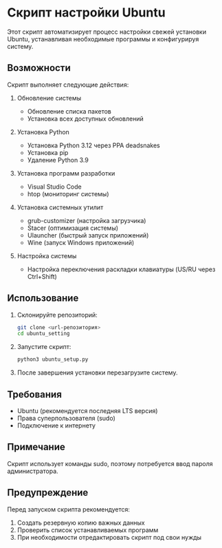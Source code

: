 # Скрипт настройки Ubuntu

Этот скрипт автоматизирует процесс настройки свежей установки Ubuntu, устанавливая необходимые программы и конфигурируя систему.

## Возможности

Скрипт выполняет следующие действия:

1. Обновление системы
   - Обновление списка пакетов
   - Установка всех доступных обновлений

2. Установка Python
   - Установка Python 3.12 через PPA deadsnakes
   - Установка pip
   - Удаление Python 3.9

3. Установка программ разработки
   - Visual Studio Code
   - htop (мониторинг системы)

4. Установка системных утилит
   - grub-customizer (настройка загрузчика)
   - Stacer (оптимизация системы)
   - Ulauncher (быстрый запуск приложений)
   - Wine (запуск Windows приложений)

5. Настройка системы
   - Настройка переключения раскладки клавиатуры (US/RU через Ctrl+Shift)

## Использование

1. Склонируйте репозиторий:
   ```bash
   git clone <url-репозитория>
   cd ubuntu_setting
   ```

2. Запустите скрипт:
   ```bash
   python3 ubuntu_setup.py
   ```

3. После завершения установки перезагрузите систему.

## Требования

- Ubuntu (рекомендуется последняя LTS версия)
- Права суперпользователя (sudo)
- Подключение к интернету

## Примечание

Скрипт использует команды sudo, поэтому потребуется ввод пароля администратора.

## Предупреждение

Перед запуском скрипта рекомендуется:
1. Создать резервную копию важных данных
2. Проверить список устанавливаемых программ
3. При необходимости отредактировать скрипт под свои нужды